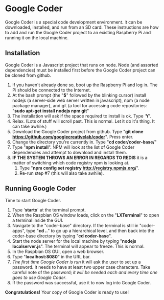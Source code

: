 # Google Coder

Google Coder is a special code development environment. It can be downloaded, installed, and run from an SD card. These instructions are how to add and run the Google Coder project to an existing Raspberry Pi and running it on the local machine.

## Installation

Google Coder is a Javascript project that runs on node. Node (and assorted dependencies) must be installed first before the Google Coder project can be cloned from github.

1. If you haven't already done so, boot up the Raspberry Pi and log in. The Pi should be connected to the Internet.
2. At the bash prompt (the "**$**" followed by the blinking cursor) install nodejs (a server-side web server written in javascript), npm (a node package manager), and git (a tool for accessing code repositories: "**sudo apt-get install nodejs npm git**"
3. The installation will ask if the space required to install is ok. Type '**Y**'. 
4. Relax. (Lots of stuff will scroll past. This is normal. Let it do it's thing. It can take awhile.)
5. Download the Google Coder project from github. Type "**git clone https://github.com/googlecreativelab/coder**". Press enter.
6. Change the directory you're currently in. Type "**cd coder/coder-base/**"
7. Type "**npm install**". NPM will look at the list of Google Coder dependencies and attempt to download and install them. 
8. **IF THE SYSTEM THROWS AN ERROR IN REGARDS TO REDIS** it is a matter of switching which code registry npm is looking at. 
	1. Type "**npm config set registry http://registry.npmjs.org/**".
	2. Re-run step #7 (this will also take awhile). 

## Running Google Coder
Time to start Google Coder. 

1. Type '**startx**' at the terminal prompt.
2. When the Raspbian OS window loads, click on the "**LXTerminal**" to open a terminal inside the GUI.
3. Navigate to the "coder-base" directory. If the terminal is still in "coder-apps", type "**cd ..**" to go up a hierarchical level, and then back into the coder-base directory by typing "**cd coder-base**".
4. Start the node server for the local machine by typing "**nodejs localserver.js**". The terminal will appear to freeze. This is normal.
5. In the Raspbian OS GUI, open a web browser.
6. Type "**localhost:8080**" in the URL bar.
7. *The first time Google Coder is run* it will ask the user to set up a password. It needs to have at least two upper case characters. Take careful note of the password; *it will be needed each and every time one goes to use Google Coder*.
8. If the password was successful, use it to now log into Google Coder.

**Congratulations!** Your copy of Google Coder is ready to use!  
